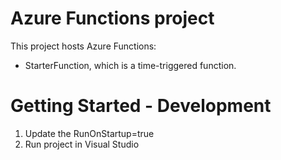 ﻿# Azure Functions project

This project hosts Azure Functions:
* StarterFunction, which is a time-triggered function.

# Getting Started - Development
1. Update the RunOnStartup=true
1. Run project in Visual Studio